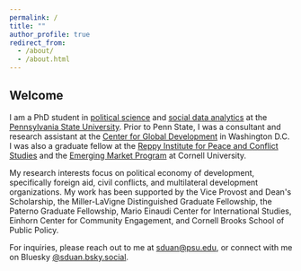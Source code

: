 ```yaml
---
permalink: /
title: ""
author_profile: true
redirect_from: 
  - /about/
  - /about.html
---
```

## Welcome

I am a PhD student in [political science](https://polisci.la.psu.edu/people/duan-songtao/) and [social data analytics](https://soda.la.psu.edu/) at the [Pennsylvania State University](https://www.psu.edu/). Prior to Penn State, I was a consultant and research assistant at the [Center for Global Development](https://www.cgdev.org/) in Washington D.C. I was also a graduate fellow at the [Reppy Institute for Peace and Conflict Studies](https://einaudi.cornell.edu/programs/reppy-institute-peace-and-conflict-studies) and the [Emerging Market Program](https://emergingmarkets.dyson.cornell.edu/smart/smart-2022-23/) at Cornell University.

My research interests focus on political economy of development, specifically foreign aid, civil conflicts, and multilateral development organizations.  My work has been supported by the Vice Provost and Dean's Scholarship, the Miller-LaVigne Distinguished Graduate Fellowship, the Paterno Graduate Fellowship, Mario Einaudi Center for International Studies, Einhorn Center for Community Engagement, and Cornell Brooks School of Public Policy.  

For inquiries, please reach out to me at [sduan@psu.edu](mailto:sduan@psu.edu), or connect with me on Bluesky [@sduan.bsky.social](https://bsky.app/profile/sduan.bsky.social).
